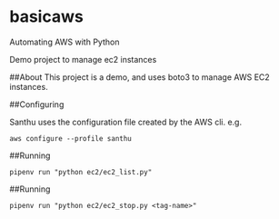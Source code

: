 # basicaws
Automating AWS with Python

Demo project to manage ec2 instances

##About
This project is a demo, and uses boto3 to manage AWS EC2 instances.

##Configuring

Santhu uses the configuration file created by the AWS cli. 
e.g.

`aws configure --profile santhu`

##Running

`pipenv run "python ec2/ec2_list.py"`

##Running

`pipenv run "python ec2/ec2_stop.py <tag-name>"`

